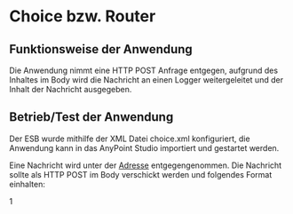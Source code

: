 # Choice bzw. Router

## Funktionsweise der Anwendung

Die Anwendung nimmt eine HTTP POST Anfrage entgegen, aufgrund des Inhaltes im Body wird die Nachricht an einen Logger weitergeleitet und der Inhalt der Nachricht ausgegeben.

## Betrieb/Test der Anwendung

Der ESB wurde mithilfe der XML Datei choice.xml konfiguriert, die Anwendung kann in das AnyPoint Studio importiert und gestartet werden.

Eine Nachricht wird unter der [Adresse](http://localhost:8080/foo) entgegengenommen.
Die Nachricht sollte als HTTP POST im Body verschickt werden und folgendes Format einhalten:

1






 

